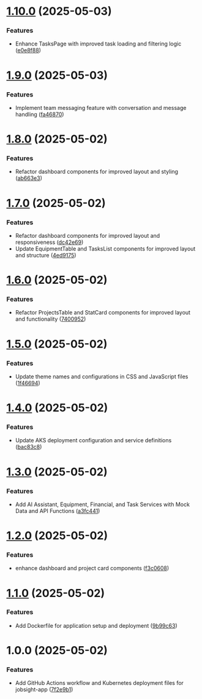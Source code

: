 # [1.10.0](https://github.com/wize-works/jobsight-app/compare/v1.9.0...v1.10.0) (2025-05-03)


### Features

* Enhance TasksPage with improved task loading and filtering logic ([e0e8f88](https://github.com/wize-works/jobsight-app/commit/e0e8f88c55d3208b1065abb3102590f09b7174d6))

# [1.9.0](https://github.com/wize-works/jobsight-app/compare/v1.8.0...v1.9.0) (2025-05-03)


### Features

* Implement team messaging feature with conversation and message handling ([fa46870](https://github.com/wize-works/jobsight-app/commit/fa46870f7e19e0ce67c202a9159de003d1c54a75))

# [1.8.0](https://github.com/wize-works/jobsight-app/compare/v1.7.0...v1.8.0) (2025-05-02)


### Features

* Refactor dashboard components for improved layout and styling ([ab663e3](https://github.com/wize-works/jobsight-app/commit/ab663e32065908c43fba3bb83f89a9eea100c583))

# [1.7.0](https://github.com/wize-works/jobsight-app/compare/v1.6.0...v1.7.0) (2025-05-02)


### Features

* Refactor dashboard components for improved layout and responsiveness ([dc42e69](https://github.com/wize-works/jobsight-app/commit/dc42e69e4cef9ca159bcf637c8f7b0e7a9f7bbf7))
* Update EquipmentTable and TasksList components for improved layout and structure ([4ed9175](https://github.com/wize-works/jobsight-app/commit/4ed9175eaf1527ede811dad027896b92d8c25945))

# [1.6.0](https://github.com/wize-works/jobsight-app/compare/v1.5.0...v1.6.0) (2025-05-02)


### Features

* Refactor ProjectsTable and StatCard components for improved layout and functionality ([7400952](https://github.com/wize-works/jobsight-app/commit/74009527ecede31ce68de13e1dad09003f7aeb06))

# [1.5.0](https://github.com/wize-works/jobsight-app/compare/v1.4.0...v1.5.0) (2025-05-02)


### Features

* Update theme names and configurations in CSS and JavaScript files ([1f46694](https://github.com/wize-works/jobsight-app/commit/1f46694434b9f81d0eb50f59519f2c092663040f))

# [1.4.0](https://github.com/wize-works/jobsight-app/compare/v1.3.0...v1.4.0) (2025-05-02)


### Features

* Update AKS deployment configuration and service definitions ([bac83c8](https://github.com/wize-works/jobsight-app/commit/bac83c83074da26989ec41b39efe77b89650d955))

# [1.3.0](https://github.com/wize-works/jobsight-app/compare/v1.2.0...v1.3.0) (2025-05-02)


### Features

* Add AI Assistant, Equipment, Financial, and Task Services with Mock Data and API Functions ([a3fc441](https://github.com/wize-works/jobsight-app/commit/a3fc441c24d675cc4ca9b3aa1624627c78a23886))

# [1.2.0](https://github.com/wize-works/jobsight-app/compare/v1.1.0...v1.2.0) (2025-05-02)


### Features

* enhance dashboard and project card components ([f3c0608](https://github.com/wize-works/jobsight-app/commit/f3c060810f6d64b2bed02f2f7c6e2126a44c5687))

# [1.1.0](https://github.com/wize-works/jobsight-app/compare/v1.0.0...v1.1.0) (2025-05-02)


### Features

* Add Dockerfile for application setup and deployment ([9b99c63](https://github.com/wize-works/jobsight-app/commit/9b99c63c7acc95d9d914c54ca760c4fa8856b044))

# 1.0.0 (2025-05-02)


### Features

* Add GitHub Actions workflow and Kubernetes deployment files for jobsight-app ([7f2e9b1](https://github.com/wize-works/jobsight-app/commit/7f2e9b1f6f28ec5824d8d08f48a500ab562fcf45))
